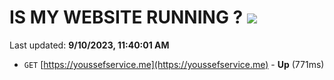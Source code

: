 # IS MY WEBSITE RUNNING ? [![](https://img.shields.io/static/v1?label=Sponsor&message=%E2%9D%A4&logo=GitHub&color=%23fe8e86)](https://github.com/sponsors/<username>)

Last updated: **9/10/2023, 11:40:01 AM**

- `GET` [https://youssefservice.me](https://youssefservice.me) - **Up** (771ms)
